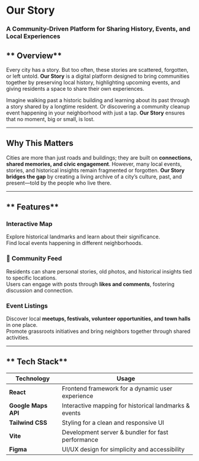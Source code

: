# **Our Story**  
### **A Community-Driven Platform for Sharing History, Events, and Local Experiences**  

## ** Overview**  
Every city has a story. But too often, these stories are scattered, forgotten, or left untold. **Our Story** is a digital platform designed to bring communities together by preserving local history, highlighting upcoming events, and giving residents a space to share their own experiences.  

Imagine walking past a historic building and learning about its past through a story shared by a longtime resident. Or discovering a community cleanup event happening in your neighborhood with just a tap. **Our Story** ensures that no moment, big or small, is lost.  

---

## **Why This Matters**  
Cities are more than just roads and buildings; they are built on **connections, shared memories, and civic engagement**. However, many local events, stories, and historical insights remain fragmented or forgotten. **Our Story bridges the gap** by creating a living archive of a city’s culture, past, and present—told by the people who live there.  

---

## ** Features**  

### **Interactive Map**  
Explore historical landmarks and learn about their significance.  
Find local events happening in different neighborhoods.  

### 💬 **Community Feed**  
Residents can share personal stories, old photos, and historical insights tied to specific locations.  
Users can engage with posts through **likes and comments**, fostering discussion and connection.  

### **Event Listings**  
Discover local **meetups, festivals, volunteer opportunities, and town halls** in one place.  
Promote grassroots initiatives and bring neighbors together through shared activities.  

---

## ** Tech Stack**  

| **Technology** | **Usage** |
|---------------|----------|
| **React** | Frontend framework for a dynamic user experience |
| **Google Maps API** | Interactive mapping for historical landmarks & events |
| **Tailwind CSS** | Styling for a clean and responsive UI |
| **Vite** | Development server & bundler for fast performance |
| **Figma** | UI/UX design for simplicity and accessibility |


